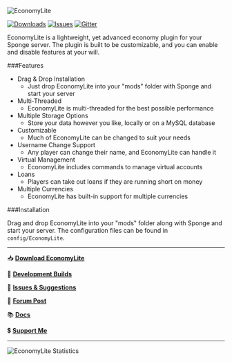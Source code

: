 ![EconomyLite](http://i.imgur.com/MsuOo9w.png)

[![Downloads](https://img.shields.io/github/downloads/flibio/economylite/total.svg?style=flat-square)](https://github.com/Flibio/EconomyLite/releases)
[![Issues](https://img.shields.io/github/issues/flibio/economylite.svg?style=flat-square)](http://www.github.com/Flibio/EconomyLite/issues/)
[![Gitter](https://img.shields.io/badge/chat-on_gitter-3F51B5.svg?style=flat-square)](https://gitter.im/Flibio/EconomyLite)

EconomyLite is a lightweight, yet advanced economy plugin for your Sponge server. The plugin is built to be customizable, and you can enable and disable features at your will.

###Features

- Drag & Drop Installation
  - Just drop EconomyLite into your "mods" folder with Sponge and start your server
- Multi-Threaded
  -  EconomyLite is multi-threaded for the best possible performance
- Multiple Storage Options
  - Store your data however you like, locally or on a MySQL database
- Customizable
  - Much of EconomyLite can be changed to suit your needs
- Username Change Support
  - Any player can change their name, and EconomyLite can handle it 
- Virtual Management
  - EconomyLite includes commands to manage virtual accounts
- Loans
  - Players can take out loans if they are running short on money
- Multiple Currencies
  - EconomyLite has built-in support for multiple currencies

###Installation

Drag and drop EconomyLite into your "mods" folder along with Sponge and start your server. The configuration files can be found in `config/EconomyLite`.

---

:inbox_tray: [**Download EconomyLite**][1]

:wrench: [**Development Builds**][2]

:speech_balloon: [**Issues & Suggestions**][3]

:newspaper: [**Forum Post**][4]

:books: [**Docs**][5]

:heavy_dollar_sign: [**Support Me**][6]

---

![EconomyLite Statistics](http://i.mcstats.org/EconomyLite/Global+Statistics.png)

[1]: https://github.com/Flibio/EconomyLite/releases
[2]: http://continuum.flibio.net/project/EconomyLite
[3]: https://github.com/Flibio/EconomyLite/issues
[4]: https://forums.spongepowered.org/t/economylite/7045
[5]: http://flibiostudio.github.io/EconomyLiteDocs/index.html
[6]: http://flibio.weebly.com/support-me.html
